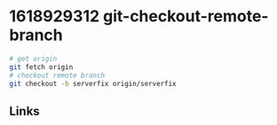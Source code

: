 # 1618929312 git-checkout-remote-branch


```bash
# get origin
git fetch origin
# checkout remote branch
git checkout -b serverfix origin/serverfix
```



## Links
